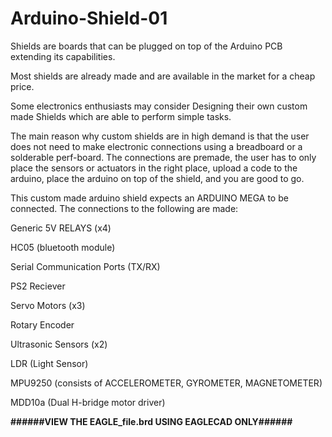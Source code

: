 # Arduino-Shield-01
Shields are boards that can be plugged on top of the Arduino PCB extending its capabilities.

Most shields are already made and are available in the market for a cheap price.

Some electronics enthusiasts may consider Designing their own custom made Shields which are able to perform simple tasks.

The main reason why custom shields are in high demand is that the user does not need to make electronic connections using a breadboard or a solderable perf-board. The connections are premade, the user has to only place the sensors or actuators in the right place, upload a code to the arduino, place the arduino on top of the shield, and you are good to go.

This custom made arduino shield expects an ARDUINO MEGA to be connected. The connections to the following are made:

Generic 5V RELAYS (x4)

HC05 (bluetooth module)

Serial Communication Ports (TX/RX)

PS2 Reciever

Servo Motors (x3)

Rotary Encoder

Ultrasonic Sensors (x2)

LDR (Light Sensor)

MPU9250 (consists of ACCELEROMETER, GYROMETER, MAGNETOMETER)

MDD10a (Dual H-bridge motor driver)

******######VIEW THE EAGLE_file.brd USING EAGLECAD ONLY######******
